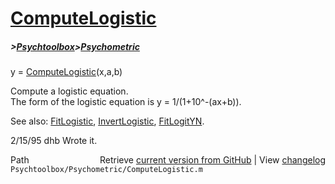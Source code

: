 # [ComputeLogistic](ComputeLogistic)
##### >[Psychtoolbox](Psychtoolbox)>[Psychometric](Psychometric)

y = [ComputeLogistic](ComputeLogistic)(x,a,b)  
  
Compute a logistic equation.  
The form of the logistic equation is y = 1/(1+10^-(ax+b)).  
  
See also: [FitLogistic](FitLogistic), [InvertLogistic](InvertLogistic), [FitLogitYN](FitLogitYN).  
  
2/15/95     dhb     Wrote it.  




<div class="code_header" style="text-align:right;">
  <span style="float:left;">Path&nbsp;&nbsp;</span> <span class="counter">Retrieve <a href=
  "https://raw.github.com/Psychtoolbox-3/Psychtoolbox-3/beta/Psychtoolbox/Psychometric/ComputeLogistic.m">current version from GitHub</a> | View <a href=
  "https://github.com/Psychtoolbox-3/Psychtoolbox-3/commits/beta/Psychtoolbox/Psychometric/ComputeLogistic.m">changelog</a></span>
</div>
<div class="code">
  <code>Psychtoolbox/Psychometric/ComputeLogistic.m</code>
</div>


